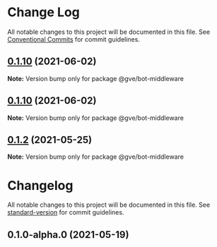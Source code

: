 # Change Log

All notable changes to this project will be documented in this file.
See [Conventional Commits](https://conventionalcommits.org) for commit guidelines.

## [0.1.10](https://www-github.cisco.com/matnorri/essentials/compare/@gve/bot-middleware@0.1.10...@gve/bot-middleware@0.1.10) (2021-06-02)

**Note:** Version bump only for package @gve/bot-middleware





## [0.1.10](https://www-github.cisco.com/matnorri/essentials/compare/@gve/bot-middleware@0.1.2...@gve/bot-middleware@0.1.10) (2021-06-02)

**Note:** Version bump only for package @gve/bot-middleware





## [0.1.2](https://www-github.cisco.com/matnorri/essentials/compare/@gve/bot-middleware@0.1.2-alpha.0...@gve/bot-middleware@0.1.2) (2021-05-25)

**Note:** Version bump only for package @gve/bot-middleware





# Changelog

All notable changes to this project will be documented in this file. See [standard-version](https://github.com/conventional-changelog/standard-version) for commit guidelines.

## 0.1.0-alpha.0 (2021-05-19)
